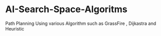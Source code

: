 # AI-Search-Space-Algoritms
Path Planning Using various Algorithm such as GrassFire , Dijkastra and Heuristic 
